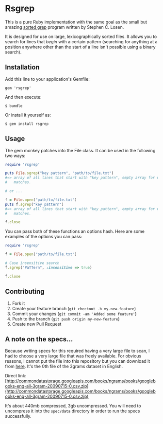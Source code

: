 # Rsgrep

This is a pure Ruby implementation with the same goal as the small but amazing
[sorted grep](http://sourceforge.net/projects/sgrep/) program written by
Stephen C. Losen.

It is designed for use on large, lexicographically sorted files. It allows you
to search for lines that *begin* with a certain pattern (searching for anything
at a position anywhere other than the start of a line isn't possible using a
binary search).

## Installation

Add this line to your application's Gemfile:

    gem 'rsgrep'

And then execute:

    $ bundle

Or install it yourself as:

    $ gem install rsgrep

## Usage

The gem monkey patches into the File class. It can be used in the following two
ways:

``` ruby
require 'rsgrep'

puts File.sgrep("key pattern", "path/to/file.txt")
#=> array of all lines that start with "key pattern", empty array for no
#   matches.

# or ...

f = File.open("path/to/file.txt")
puts f.sgrep("key pattern")
#=> array of all lines that start with "key pattern", empty array for no
#   matches.

f.close
```

You can pass both of these functions an options hash. Here are some examples of
the options you can pass:

``` ruby
require 'rsgrep'

f = File.open("path/to/file.txt")

# Case insensitive search
f.sgrep("PaTTern", :insensitive => true)

f.close
```

## Contributing

1. Fork it
2. Create your feature branch (`git checkout -b my-new-feature`)
3. Commit your changes (`git commit -am 'Added some feature'`)
4. Push to the branch (`git push origin my-new-feature`)
5. Create new Pull Request

## A note on the specs...

Because writing specs for this required having a very large file to scan, I had
to choose a very large file that was freely available. For obvious reasons, I
cannot put the file into this repository but you can download it from
[here](http://books.google.com/ngrams/datasets). It's the 0th file of the 3grams
dataset in English.

Direct link:
[http://commondatastorage.googleapis.com/books/ngrams/books/googlebooks-eng-all-3gram-20090715-0.csv.zip](http://commondatastorage.googleapis.com/books/ngrams/books/googlebooks-eng-all-3gram-20090715-0.csv.zip)

It's about 440mb compressed, 3gb uncompressed. You will need to uncompress it
into the `spec/data` directory in order to run the specs successfully.
